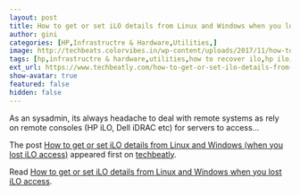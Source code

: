 ```yaml
---
layout: post
title: How to get or set iLO details from Linux and Windows when you lost iLO access
author: gini
categories: [HP,Infrastructre & Hardware,Utilities,]
image: http://techbeats.colorvibes.in/wp-content/uploads/2017/11/how-to-get-or-set-ilo-details-from-linux-or-windows.png
tags: [hp,infrastructre & hardware,utilities,how to recover ilo,hp ilo,ilo,server ilo,]
ext_url: https://www.techbeatly.com/how-to-get-or-set-ilo-details-from-linux-and-windows-when-you-lost-ilo-access/
show-avatar: true
featured: false
hidden: false
---
```


<p>As an sysadmin, its always headache to deal with remote systems as rely on remote consoles (HP iLO, Dell iDRAC etc) for servers to access&#46;&#46;&#46;</p>
<p>The post <a href="https://www.techbeatly.com/how-to-get-or-set-ilo-details-from-linux-and-windows-when-you-lost-ilo-access/" rel="nofollow">How to get or set iLO details from Linux and Windows (when you lost iLO access)</a> appeared first on <a href="https://www.techbeatly.com" rel="nofollow">techbeatly</a>.</p>

Read [How to get or set iLO details from Linux and Windows when you lost iLO access](https://www.techbeatly.com/how-to-get-or-set-ilo-details-from-linux-and-windows-when-you-lost-ilo-access/).